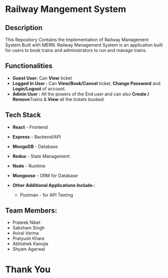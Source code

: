 # Railway Mangement System


## Description

This Repository Contains the Implementation of Railway Management System Built with MERN. Railway Management System is an application built for users to book trains and administrators to run and manage trains.

## Functionalities

- **Guest User:** Can **View** ticket
- **Logged In User :** Can **View/Book/Cancel** ticket, **Change Password** and **Login/Logout** of account.
- **Admin User :** All the powers of the End user and can also **Create / Remove**Trains & **View** all the tickets booked.

## Tech Stack

- **React** - Frontend

- **Express** - Backend/API

- **MongoDB** - Database

- **Redux** - State Management

- **Node** - Runtime

- **Mongoose** - ORM for Database

- **Other Additional Applications Include :**
  
  - Postman - for API Testing

## Team Members:
- Prateek Niket
- Saksham Singh
- Aviral Verma
- Pratyush Khare
- Abhishek Kanojia
- Shyam Agarwal

# Thank You
